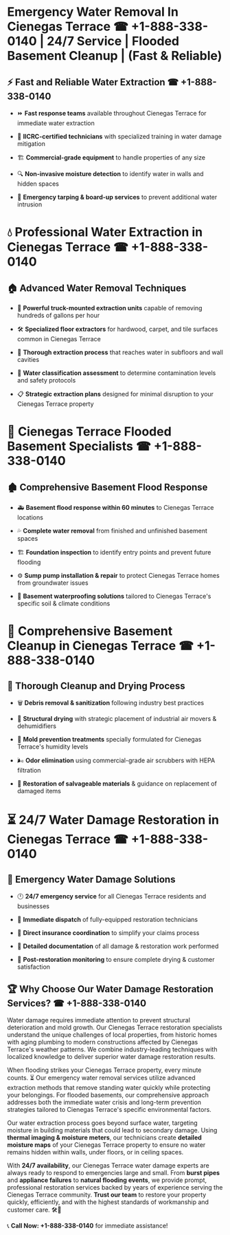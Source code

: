 # Emergency Water Removal In Cienegas Terrace ☎ +1-888-338-0140 | 24/7 Service | Flooded Basement Cleanup | (Fast & Reliable)  

## ⚡ Fast and Reliable Water Extraction ☎ +1-888-338-0140  
- ⏩ **Fast response teams** available throughout Cienegas Terrace for immediate water extraction  
- 🏅 **IICRC-certified technicians** with specialized training in water damage mitigation  
- 🏗️ **Commercial-grade equipment** to handle properties of any size  
- 🔍 **Non-invasive moisture detection** to identify water in walls and hidden spaces  
- 🛑 **Emergency tarping & board-up services** to prevent additional water intrusion  

# 💧 Professional Water Extraction in Cienegas Terrace ☎ +1-888-338-0140  

## 🏠 Advanced Water Removal Techniques  
- 🚛 **Powerful truck-mounted extraction units** capable of removing hundreds of gallons per hour  
- 🛠️ **Specialized floor extractors** for hardwood, carpet, and tile surfaces common in Cienegas Terrace  
- 📏 **Thorough extraction process** that reaches water in subfloors and wall cavities  
- 🧪 **Water classification assessment** to determine contamination levels and safety protocols  
- 📋 **Strategic extraction plans** designed for minimal disruption to your Cienegas Terrace property  

# 🌊 Cienegas Terrace Flooded Basement Specialists ☎ +1-888-338-0140  

## 🏚️ Comprehensive Basement Flood Response  
- 🚑 **Basement flood response within 60 minutes** to Cienegas Terrace locations  
- 💦 **Complete water removal** from finished and unfinished basement spaces  
- 🏗️ **Foundation inspection** to identify entry points and prevent future flooding  
- ⚙️ **Sump pump installation & repair** to protect Cienegas Terrace homes from groundwater issues  
- 🌱 **Basement waterproofing solutions** tailored to Cienegas Terrace's specific soil & climate conditions  

# 🧹 Comprehensive Basement Cleanup in Cienegas Terrace ☎ +1-888-338-0140  

## 🔄 Thorough Cleanup and Drying Process  
- 🗑️ **Debris removal & sanitization** following industry best practices  
- 💨 **Structural drying** with strategic placement of industrial air movers & dehumidifiers  
- 🦠 **Mold prevention treatments** specially formulated for Cienegas Terrace's humidity levels  
- 🌬️ **Odor elimination** using commercial-grade air scrubbers with HEPA filtration  
- 🔧 **Restoration of salvageable materials** & guidance on replacement of damaged items  

# ⏳ 24/7 Water Damage Restoration in Cienegas Terrace ☎ +1-888-338-0140  

## 🚀 Emergency Water Damage Solutions  
- 🕛 **24/7 emergency service** for all Cienegas Terrace residents and businesses  
- 🚒 **Immediate dispatch** of fully-equipped restoration technicians  
- 🏦 **Direct insurance coordination** to simplify your claims process  
- 📜 **Detailed documentation** of all damage & restoration work performed  
- 🔎 **Post-restoration monitoring** to ensure complete drying & customer satisfaction  

## 🏆 Why Choose Our Water Damage Restoration Services? ☎ +1-888-338-0140  
Water damage requires immediate attention to prevent structural deterioration and mold growth. Our Cienegas Terrace restoration specialists understand the unique challenges of local properties, from historic homes with aging plumbing to modern constructions affected by Cienegas Terrace's weather patterns. We combine industry-leading techniques with localized knowledge to deliver superior water damage restoration results.  

When flooding strikes your Cienegas Terrace property, every minute counts. ⏳ Our emergency water removal services utilize advanced extraction methods that remove standing water quickly while protecting your belongings. For flooded basements, our comprehensive approach addresses both the immediate water crisis and long-term prevention strategies tailored to Cienegas Terrace's specific environmental factors.  

Our water extraction process goes beyond surface water, targeting moisture in building materials that could lead to secondary damage. Using **thermal imaging & moisture meters**, our technicians create **detailed moisture maps** of your Cienegas Terrace property to ensure no water remains hidden within walls, under floors, or in ceiling spaces.  

With **24/7 availability**, our Cienegas Terrace water damage experts are always ready to respond to emergencies large and small. From **burst pipes** and **appliance failures** to **natural flooding events**, we provide prompt, professional restoration services backed by years of experience serving the Cienegas Terrace community. **Trust our team** to restore your property quickly, efficiently, and with the highest standards of workmanship and customer care. 🛠️💪  

📞 **Call Now: +1-888-338-0140** for immediate assistance!